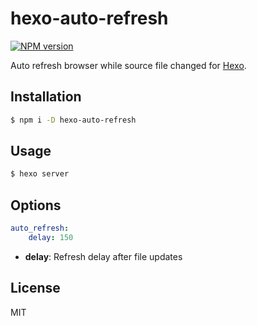 # hexo-auto-refresh

[![NPM version](https://badge.fury.io/js/hexo-auto-refresh.svg)](https://www.npmjs.com/package/hexo-auto-refresh)

Auto refresh browser while source file changed for [Hexo].

## Installation

```bash
$ npm i -D hexo-auto-refresh
```

## Usage

```bash
$ hexo server
```

## Options

```yaml
auto_refresh:
    delay: 150
```

- **delay**: Refresh delay after file updates

## License

MIT

[hexo]: https://hexo.io